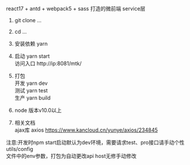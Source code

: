 react17 + antd + webpack5 + sass 打造的微前端 service层

1. git clone ...

2. cd ...

3. 安装依赖 yarn 

4. 启动 yarn start  
访问入口 http://ip:8081/mtk/

5. 打包  
开发 yarn dev  
测试 yarn test  
生产 yarn build 


6.  node 版本v10.0以上  

7.  相关文档  
ajax库 axios  https://www.kancloud.cn/yunye/axios/234845  

注意:开发时npm start启动默认为dev环境，需要请求test、pro接口请手动个性utils/config  
文件中的env参数，打包为自动更改api host无修手动修改

